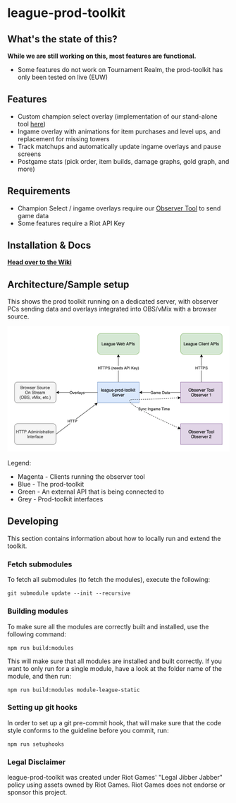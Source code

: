 # league-prod-toolkit

## What's the state of this?
**While we are still working on this, most features are functional.**
- Some features do not work on Tournament Realm, the prod-toolkit has only been tested on live (EUW)

## Features
- Custom champion select overlay (implementation of our stand-alone tool [here](https://github.com/RCVolus/lol-pick-ban-ui))
- Ingame overlay with animations for item purchases and level ups, and replacement for missing towers
- Track matchups and automatically update ingame overlays and pause screens
- Postgame stats (pick order, item builds, damage graphs, gold graph, and more)

## Requirements
- Champion Select / ingame overlays require our [Observer Tool](https://github.com/RCVolus/league-observer-tool) to send game data
- Some features require a Riot API Key

## Installation & Docs
**[Head over to the Wiki](https://github.com/RCVolus/league-prod-toolkit/wiki)**

## Architecture/Sample setup
This shows the prod toolkit running on a dedicated server, with observer PCs sending data and overlays integrated into OBS/vMix with a browser source.

![Example Setup](Architecture.png)

Legend:
- Magenta - Clients running the observer tool
- Blue - The prod-toolkit
- Green - An external API that is being connected to
- Grey - Prod-toolkit interfaces

## Developing
This section contains information about how to locally run and extend the toolkit.

### Fetch submodules
To fetch all submodules (to fetch the modules), execute the following:

```
git submodule update --init --recursive
```

### Building modules
To make sure all the modules are correctly built and installed, use the following command:

```
npm run build:modules
```

This will make sure that all modules are installed and built correctly. If you want to only run for a single module, have a look at the folder name of the module, and then run:

```
npm run build:modules module-league-static
```

### Setting up git hooks
In order to set up a git pre-commit hook, that will make sure that the code style conforms to the guideline before you commit, run:

```
npm run setuphooks
```

### Legal Disclaimer
league-prod-toolkit was created under Riot Games' "Legal Jibber Jabber" policy using assets owned by Riot Games.  Riot Games does not endorse or sponsor this project.
